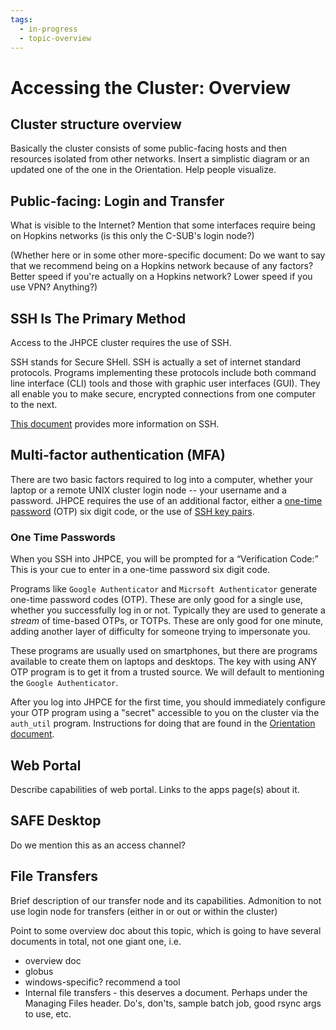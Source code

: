 ```yaml
---
tags:
  - in-progress
  - topic-overview
---
```


# Accessing the Cluster: Overview

## Cluster structure overview
Basically the cluster consists of some public-facing hosts and then resources isolated from other networks. Insert a simplistic diagram or an updated one of the one in the Orientation. Help people visualize.

## Public-facing: Login and Transfer 
What is visible to the Internet?
Mention that some interfaces require being on Hopkins networks (is this only the C-SUB's login node?)

(Whether here or in some other more-specific document: Do we want to say that we recommend being on a Hopkins network because of any factors? Better speed if you're actually on a Hopkins network? Lower speed if you use VPN? Anything?)

## SSH Is The Primary Method
Access to the JHPCE cluster requires the use of SSH.

SSH stands for Secure SHell. SSH is actually a set of internet standard protocols. Programs implementing these protocols include both command line interface (CLI) tools and those with graphic user interfaces (GUI).  They all enable you to make secure, encrypted connections from one computer to the next.

[This document](ssh.md) provides more information on SSH.

## Multi-factor authentication (MFA)
There are two basic factors required to log into a computer, whether your laptop or a remote UNIX cluster login node -- your username and a password. JHPCE requires the use of an additional factor, either a [one-time password](ssh.md#one-time-passwords) (OTP) six digit code, or the use of [SSH key pairs](ssh.md#ssh-keys). 

### One Time Passwords
When you SSH into JHPCE, you will be prompted for a “Verification Code:” This is your cue to enter in a one-time password six digit code.

Programs like `Google Authenticator` and `Micrsoft Authenticator` generate one-time password codes (OTP). These are only good for a single use, whether you successfully log in or not. Typically they are used to generate a _stream_ of time-based OTPs, or TOTPs. These are only good for one minute, adding another layer of difficulty for someone trying to impersonate you.

These programs are usually used on smartphones, but there are programs available to create them on laptops and desktops. The key with using ANY OTP program is to get it from a trusted source. We will default to mentioning the `Google Authenticator`.

After you log into JHPCE for the first time, you should immediately configure your OTP program using a "secret" accessible to you on the cluster via the `auth_util` program. Instructions for doing that are found in the [Orientation document](../orient/images/latest-orient.pdf).

## Web Portal
Describe capabilities of web portal.
Links to the apps page(s) about it.

## SAFE Desktop
Do we mention this as an access channel?

## File Transfers
Brief description of our transfer node and its capabilities. Admonition to not use login node for transfers (either in or out or within the cluster)

Point to some overview doc about this topic, which is going to have several documents in total, not one giant one, i.e.

* overview doc
* globus
* windows-specific? recommend a tool
* Internal file transfers - this deserves a document. Perhaps under the Managing Files header. Do's, don'ts, sample batch job, good rsync args to use, etc.


